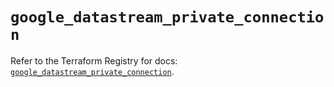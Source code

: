 # `google_datastream_private_connection`

Refer to the Terraform Registry for docs: [`google_datastream_private_connection`](https://registry.terraform.io/providers/hashicorp/google/5.34.0/docs/resources/datastream_private_connection).
